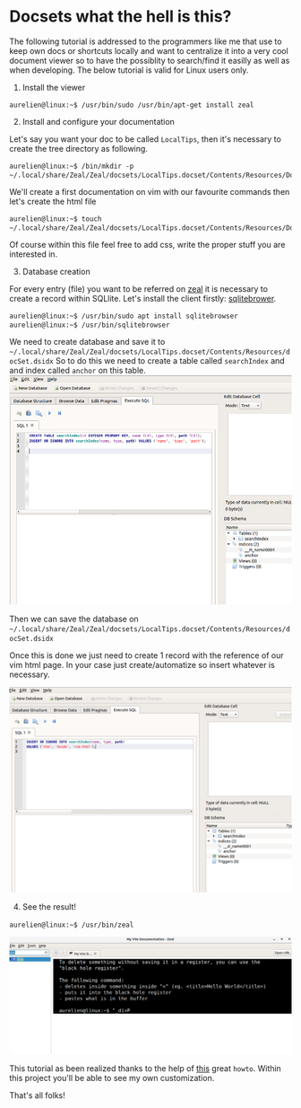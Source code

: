 # Docsets what the hell is this?

The following tutorial is addressed to the programmers like me that use to keep own docs or shortcuts locally
and want to centralize it into a very cool document viewer so to have the possiblity to search/find it easilly as
well as when developing. The below tutorial is valid for Linux users only.

 
1. Install the viewer


```
aurelien@linux:~$ /usr/bin/sudo /usr/bin/apt-get install zeal
```

2. Install and configure your documentation 

Let's say you want your doc to be called `LocalTips`, then it's necessary to create the tree directory as following.

```
aurelien@linux:~$ /bin/mkdir -p ~/.local/share/Zeal/Zeal/docsets/LocalTips.docset/Contents/Resources/Documents
```

We'll create a first documentation on vim with our favourite commands then let's create the html file

```
aurelien@linux:~$ touch ~/.local/share/Zeal/Zeal/docsets/LocalTips.docset/Contents/Resources/Documents/vim.html
```
Of course within this file feel free to add css, write the proper stuff you are interested in.

3. Database creation

For every entry (file) you want to be referred on [zeal](https://zealdocs.org/) it is necessary to create a record within SQLlite. Let's install the client firstly: [sqlitebrower](http://sqlitebrowser.org/).
 
```
aurelien@linux:~$ /usr/bin/sudo apt install sqlitebrowser
aurelien@linux:~$ /usr/bin/sqlitebrowser
```

We need to create database and save it to `~/.local/share/Zeal/Zeal/docsets/LocalTips.docset/Contents/Resources/docSet.dsidx`
So to do this we need to create a table called `searchIndex` and and index called `anchor` on this table.
![Step 1](step_1.png)

Then we can save the database on `~/.local/share/Zeal/Zeal/docsets/LocalTips.docset/Contents/Resources/docSet.dsidx`


Once this is done we just need to create 1 record with the reference of our vim html page.
In your case just create/automatize so insert whatever is necessary. 

![Step 2](step_2.png)

4. See the result!

`aurelien@linux:~$ /usr/bin/zeal`

![Result](result.png)

This tutorial as been realized thanks to the help of [this](https://kapeli.com/docsets#dashDocset) great `howto`.
Within this project you'll be able to see my own customization.

That's all folks! 
